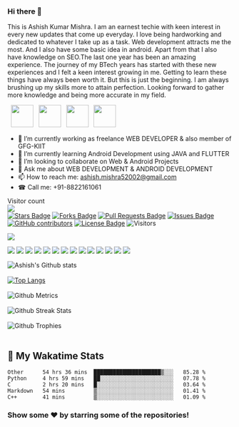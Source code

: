 ### Hi there 👋

This is Ashish Kumar Mishra. I am an earnest techie with keen interest in every new updates that come up everyday. I love being hardworking and dedicated to whatever I take up as a task. Web development attracts me the most. And I also have some basic idea in android. Apart from that I also have knowledge on SEO.The last one year has been an amazing experience. The journey of my BTech years has started with these new experiences and I felt a keen interest growing in me. Getting to learn these things have always been worth it. But this is just the beginning. I am always brushing up my skills more to attain perfection. Looking forward to gather more knowledge and being more accurate in my field.

<p align="row">
&nbsp; <a href="https://twitter.com/ashishmishra" target="_blank" rel="noopener noreferrer"><img src="https://img.icons8.com/plasticine/100/000000/twitter.png" width="50" /></a>  
&nbsp; <a href="https://www.instagram.com/a_s_h_i_s_h_mishra/" target="_blank" rel="noopener noreferrer"><img src="https://img.icons8.com/plasticine/100/000000/instagram-new.png" width="50" /></a>  
&nbsp; <a href="https://www.linkedin.com/in/ashish-kumar-mishra-91366b193/" target="_blank" rel="noopener noreferrer"><img src="https://img.icons8.com/plasticine/100/000000/linkedin.png" width="50" /></a>
&nbsp; <a href="mailto:ashish.mishra52002@gmail.com" target="_blank" rel="noopener noreferrer"><img src="https://img.icons8.com/plasticine/100/000000/gmail.png"  width="50" /></a>
&nbsp;</p>


- 🔭 I’m currently working as freelance WEB DEVELOPER & also member of GFG-KIIT
- 🌱 I’m currently learning Android Development using JAVA and FLUTTER
- 👯 I’m looking to collaborate on Web & Android Projects
- 💬 Ask me about WEB DEVELOPMENT & ANDROID DEVELOPMENT
- 📫 How to reach me: ashish.mishra52002@gmail.com
- ☎ Call me: +91-8822161061

 Visitor count<br>
 <img src="https://profile-counter.glitch.me/ashishmishra-bit/count.svg" /><br>
<a href="https://github.com/ashishmishra-bit/awesome-github-profile-readme/stargazers"><img src="https://img.shields.io/github/stars/ashishmishra-bit/awesome-github-profile-readme" alt="Stars Badge"/></a>
<a href="https://github.com/ashishmishra-bit/awesome-github-profile-readme/network/members"><img src="https://img.shields.io/github/forks/ashishmishra-bit/awesome-github-profile-readme" alt="Forks Badge"/></a>
<a href="https://github.com/ashishmishra-bit/awesome-github-profile-readme/pulls"><img src="https://img.shields.io/github/issues-pr/ashishmishra-bit/awesome-github-profile-readme" alt="Pull Requests Badge"/></a>
<a href="https://github.com/ashishmishra-bit/awesome-github-profile-readme/issues"><img src="https://img.shields.io/github/issues/ashishmishra-bit/awesome-github-profile-readme" alt="Issues Badge"/></a>
<a href="https://github.com/ashishmishra-bit/awesome-github-profile-readme/graphs/contributors"><img alt="GitHub contributors" src="https://img.shields.io/github/contributors/ashishmishra-bit/awesome-github-profile-readme?color=2b9348"></a>
<a href="https://github.com/ashishmishra-bit/awesome-github-profile-readme/blob/master/LICENSE"><img src="https://img.shields.io/github/license/ashishmishra-bit/awesome-github-profile-readme?color=2b9348" alt="License Badge"/></a>
![Visitors](https://visitor-badge.glitch.me/badge?page_id=ashishmishra-bit.ashishmishra-bit)


![](https://activity-graph.herokuapp.com/graph?username=ashishmishra-bit&theme=react-dark&hide_border=true&area=true)


<div class="row">
    <img src="https://img.shields.io/badge/HTML-239120?style=for-the-badge&logo=html5&logoColor=white"/>
    <img src="https://img.shields.io/badge/CSS3-1572B6?style=for-the-badge&logo=css3&logoColor=white" />
    <img src="https://img.shields.io/badge/JavaScript-F7DF1E?style=for-the-badge&logo=javascript&logoColor=black" />
    <img src="https://img.shields.io/badge/Node.js-43853D?style=for-the-badge&logo=node.js&logoColor=white" />
     <img src="https://img.shields.io/badge/Express.js-404D59?style=for-the-badge&logo=express&logoColor=white" />
    <img src="https://img.shields.io/badge/Git-F05032?style=for-the-badge&logo=git&logoColor=white" />
   <img src="https://img.shields.io/badge/Postman-FF6C37?style=for-the-badge&logo=Postman&logoColor=white" />
   <img src="https://img.shields.io/badge/C-00599C?style=for-the-badge&logo=c&logoColor=white" />
   <img src="https://img.shields.io/badge/C%2B%2B-00599C?style=for-the-badge&logo=c%2B%2B&logoColor=white" />
   <img src="https://img.shields.io/badge/React.Js-20232A?style=for-the-badge&logo=react&logoColor=61DAFB" />
     <img src="https://img.shields.io/badge/Next.Js-20232A?style=for-the-badge&logo=react&logoColor=61DAFB" />
    <img src="https://img.shields.io/badge/MySQL-00000F?style=for-the-badge&logo=mysql&logoColor=white" />
    <img src="https://img.shields.io/badge/MongoDB-4EA94B?style=for-the-badge&logo=mongodb&logoColor=white" />
    <img src="https://img.shields.io/badge/Heroku-430098?style=for-the-badge&logo=heroku&logoColor=white" />
</div>


![Ashish's Github stats](https://github-readme-stats.vercel.app/api?username=ashishmishra-bit&show_icons=true&hide_border=true&count_private=true&theme=tokyonight)<br><br>
[![Top Langs](https://github-readme-stats.vercel.app/api/top-langs/?username=ashishmishra-bit&theme=tokyonight)](https://github.com/ashishmishra-bit/github-readme-stats)<br> <br>
![Github Metrics](https://metrics.lecoq.io/ashishmishra-bit)<br><br>
![Github Streak Stats](https://github-readme-streak-stats.herokuapp.com/?user=ashishmishra-bit&theme=tokyonight)
<br><br>![Github Trophies](https://github-profile-trophy.vercel.app/?username=ashishmishra-bit) <br><br>



## 📌 My Wakatime Stats
<!--START_SECTION:waka-->
```text
Other      54 hrs 36 mins  █████████████████████▒░░░   85.28 % 
Python     4 hrs 59 mins   ██░░░░░░░░░░░░░░░░░░░░░░░   07.78 % 
C          2 hrs 20 mins   █░░░░░░░░░░░░░░░░░░░░░░░░   03.64 % 
Markdown   54 mins         ▒░░░░░░░░░░░░░░░░░░░░░░░░   01.41 % 
C++        41 mins         ▒░░░░░░░░░░░░░░░░░░░░░░░░   01.09 % 
```
<!--END_SECTION:waka-->
  
### Show some ❤️ by starring some of the repositories!

